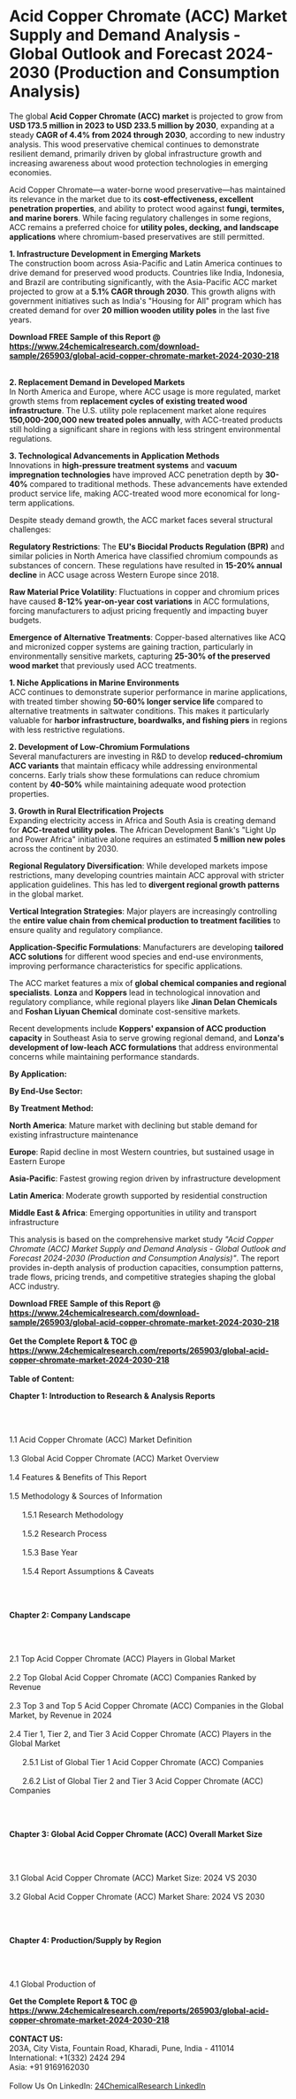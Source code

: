 <h1>Acid Copper Chromate (ACC) Market Supply and Demand Analysis - Global Outlook and Forecast 2024-2030 (Production and Consumption Analysis)</h1><p>The global <strong>Acid Copper Chromate (ACC) market</strong> is projected to grow from <strong>USD 173.5 million in 2023 to USD 233.5 million by 2030</strong>, expanding at a steady <strong>CAGR of 4.4% from 2024 through 2030</strong>, according to new industry analysis. This wood preservative chemical continues to demonstrate resilient demand, primarily driven by global infrastructure growth and increasing awareness about wood protection technologies in emerging economies.</p><p>Acid Copper Chromate—a water-borne wood preservative—has maintained its relevance in the market due to its <strong>cost-effectiveness, excellent penetration properties</strong>, and ability to protect wood against <strong>fungi, termites, and marine borers</strong>. While facing regulatory challenges in some regions, ACC remains a preferred choice for <strong>utility poles, decking, and landscape applications</strong> where chromium-based preservatives are still permitted.</p><p><strong>1. Infrastructure Development in Emerging Markets</strong><br>
The construction boom across Asia-Pacific and Latin America continues to drive demand for preserved wood products. Countries like India, Indonesia, and Brazil are contributing significantly, with the Asia-Pacific ACC market projected to grow at a <strong>5.1% CAGR through 2030</strong>. This growth aligns with government initiatives such as India's "Housing for All" program which has created demand for over <strong>20 million wooden utility poles</strong> in the last five years.</p><div><b>Download FREE Sample of this Report @ 
            <a href="https://www.24chemicalresearch.com/download-sample/265903/global-acid-copper-chromate-market-2024-2030-218">
            https://www.24chemicalresearch.com/download-sample/265903/global-acid-copper-chromate-market-2024-2030-218</a></b></div><br><p><strong>2. Replacement Demand in Developed Markets</strong><br>
In North America and Europe, where ACC usage is more regulated, market growth stems from <strong>replacement cycles of existing treated wood infrastructure</strong>. The U.S. utility pole replacement market alone requires <strong>150,000-200,000 new treated poles annually</strong>, with ACC-treated products still holding a significant share in regions with less stringent environmental regulations.</p><p><strong>3. Technological Advancements in Application Methods</strong><br>
Innovations in <strong>high-pressure treatment systems</strong> and <strong>vacuum impregnation technologies</strong> have improved ACC penetration depth by <strong>30-40%</strong> compared to traditional methods. These advancements have extended product service life, making ACC-treated wood more economical for long-term applications.</p><p>Despite steady demand growth, the ACC market faces several structural challenges:</p><p><strong>Regulatory Restrictions</strong>: The <strong>EU's Biocidal Products Regulation (BPR)</strong> and similar policies in North America have classified chromium compounds as substances of concern. These regulations have resulted in <strong>15-20% annual decline</strong> in ACC usage across Western Europe since 2018.</p><p><strong>Raw Material Price Volatility</strong>: Fluctuations in copper and chromium prices have caused <strong>8-12% year-on-year cost variations</strong> in ACC formulations, forcing manufacturers to adjust pricing frequently and impacting buyer budgets.</p><p><strong>Emergence of Alternative Treatments</strong>: Copper-based alternatives like ACQ and micronized copper systems are gaining traction, particularly in environmentally sensitive markets, capturing <strong>25-30% of the preserved wood market</strong> that previously used ACC treatments.</p><p><strong>1. Niche Applications in Marine Environments</strong><br>
ACC continues to demonstrate superior performance in marine applications, with treated timber showing <strong>50-60% longer service life</strong> compared to alternative treatments in saltwater conditions. This makes it particularly valuable for <strong>harbor infrastructure, boardwalks, and fishing piers</strong> in regions with less restrictive regulations.</p><p><strong>2. Development of Low-Chromium Formulations</strong><br>
Several manufacturers are investing in R&amp;D to develop <strong>reduced-chromium ACC variants</strong> that maintain efficacy while addressing environmental concerns. Early trials show these formulations can reduce chromium content by <strong>40-50%</strong> while maintaining adequate wood protection properties.</p><p><strong>3. Growth in Rural Electrification Projects</strong><br>
Expanding electricity access in Africa and South Asia is creating demand for <strong>ACC-treated utility poles</strong>. The African Development Bank's "Light Up and Power Africa" initiative alone requires an estimated <strong>5 million new poles</strong> across the continent by 2030.</p><p><strong>Regional Regulatory Diversification</strong>: While developed markets impose restrictions, many developing countries maintain ACC approval with stricter application guidelines. This has led to <strong>divergent regional growth patterns</strong> in the global market.</p><p><strong>Vertical Integration Strategies</strong>: Major players are increasingly controlling the <strong>entire value chain from chemical production to treatment facilities</strong> to ensure quality and regulatory compliance.</p><p><strong>Application-Specific Formulations</strong>: Manufacturers are developing <strong>tailored ACC solutions</strong> for different wood species and end-use environments, improving performance characteristics for specific applications.</p><p>The ACC market features a mix of <strong>global chemical companies and regional specialists</strong>. <strong>Lonza</strong> and <strong>Koppers</strong> lead in technological innovation and regulatory compliance, while regional players like <strong>Jinan Delan Chemicals</strong> and <strong>Foshan Liyuan Chemical</strong> dominate cost-sensitive markets.</p><p>Recent developments include <strong>Koppers' expansion of ACC production capacity</strong> in Southeast Asia to serve growing regional demand, and <strong>Lonza's development of low-leach ACC formulations</strong> that address environmental concerns while maintaining performance standards.</p><p><strong>By Application:</strong></p><p><strong>By End-Use Sector:</strong></p><p><strong>By Treatment Method:</strong></p><p><strong>North America</strong>: Mature market with declining but stable demand for existing infrastructure maintenance</p><p><strong>Europe</strong>: Rapid decline in most Western countries, but sustained usage in Eastern Europe</p><p><strong>Asia-Pacific</strong>: Fastest growing region driven by infrastructure development</p><p><strong>Latin America</strong>: Moderate growth supported by residential construction</p><p><strong>Middle East &amp; Africa</strong>: Emerging opportunities in utility and transport infrastructure</p><p>This analysis is based on the comprehensive market study <em>"Acid Copper Chromate (ACC) Market Supply and Demand Analysis - Global Outlook and Forecast 2024-2030 (Production and Consumption Analysis)"</em>. The report provides in-depth analysis of production capacities, consumption patterns, trade flows, pricing trends, and competitive strategies shaping the global ACC industry.</p><div><b>Download FREE Sample of this Report @ 
            <a href="https://www.24chemicalresearch.com/download-sample/265903/global-acid-copper-chromate-market-2024-2030-218">
            https://www.24chemicalresearch.com/download-sample/265903/global-acid-copper-chromate-market-2024-2030-218</a></b></div><br><div><b>Get the Complete Report & TOC @ 
            <a href="https://www.24chemicalresearch.com/reports/265903/global-acid-copper-chromate-market-2024-2030-218">
            https://www.24chemicalresearch.com/reports/265903/global-acid-copper-chromate-market-2024-2030-218</a></b></div><br>
            <b>Table of Content:</b><p><p><strong>Chapter 1: Introduction to Research &amp; Analysis Reports</strong></p><br />
<br />
<p>1.1 Acid Copper Chromate (ACC)  Market Definition<br /><br />
1.3 Global Acid Copper Chromate (ACC)  Market Overview<br /><br />
1.4 Features &amp; Benefits of This Report<br /><br />
1.5 Methodology &amp; Sources of Information<br /><br />
&nbsp;&nbsp;&nbsp;&nbsp;&nbsp; 1.5.1 Research Methodology<br /><br />
&nbsp;&nbsp;&nbsp;&nbsp;&nbsp; 1.5.2 Research Process<br /><br />
&nbsp;&nbsp;&nbsp;&nbsp;&nbsp; 1.5.3 Base Year<br /><br />
&nbsp;&nbsp;&nbsp;&nbsp;&nbsp; 1.5.4 Report Assumptions &amp; Caveats</p><br />
<br />
<p><strong>Chapter 2: Company Landscape</strong></p><br />
<br />
<p>2.1 Top Acid Copper Chromate (ACC)  Players in Global Market<br /><br />
2.2 Top Global Acid Copper Chromate (ACC)  Companies Ranked by Revenue<br /><br />
2.3 Top 3 and Top 5 Acid Copper Chromate (ACC)  Companies in the Global Market, by Revenue in 2024<br /><br />
2.4 Tier 1, Tier 2, and Tier 3 Acid Copper Chromate (ACC)  Players in the Global Market<br /><br />
&nbsp;&nbsp;&nbsp;&nbsp;&nbsp; 2.5.1 List of Global Tier 1 Acid Copper Chromate (ACC)  Companies<br /><br />
&nbsp;&nbsp;&nbsp;&nbsp;&nbsp; 2.6.2 List of Global Tier 2 and Tier 3 Acid Copper Chromate (ACC)  Companies</p><br />
<br />
<p><strong>Chapter 3: Global Acid Copper Chromate (ACC)  Overall Market Size</strong></p><br />
<br />
<p>3.1 Global Acid Copper Chromate (ACC)  Market Size: 2024 VS 2030<br /><br />
3.2 Global Acid Copper Chromate (ACC)  Market Share: 2024 VS 2030</p><br />
<br />
<p><strong>Chapter 4: Production/Supply by Region</strong></p><br />
<br />
<p>4.1 Global Production of </p><div><b>Get the Complete Report & TOC @ 
            <a href="https://www.24chemicalresearch.com/reports/265903/global-acid-copper-chromate-market-2024-2030-218">
            https://www.24chemicalresearch.com/reports/265903/global-acid-copper-chromate-market-2024-2030-218</a></b></div><br><b>CONTACT US:</b><br>
            203A, City Vista, Fountain Road, Kharadi, Pune, India - 411014<br>
            International: +1(332) 2424 294<br>
            Asia: +91 9169162030 <br><br>
            Follow Us On LinkedIn: <a href="https://www.linkedin.com/company/24chemicalresearch/">24ChemicalResearch LinkedIn</a>
